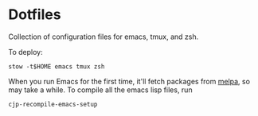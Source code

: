 Dotfiles
========

Collection of configuration files for emacs, tmux, and zsh.

To deploy:

    stow -t$HOME emacs tmux zsh

When you run Emacs for the first time, it'll fetch packages from [melpa][m], so may
take a while. To compile all the emacs lisp files, run

    cjp-recompile-emacs-setup



[m]: http://melpa.milkbox.net
